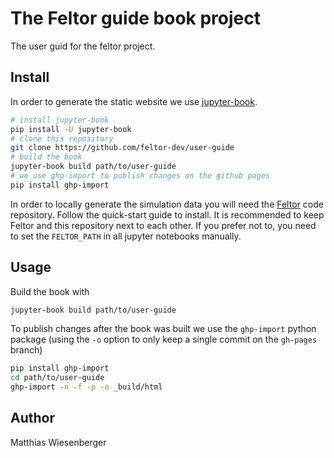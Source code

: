 # The Feltor guide book project

The user guid for the feltor project.

## Install
In order to generate the static website we use
[jupyter-book](https://jupyterbook.org).

```bash
# install jupyter-book
pip install -U jupyter-book
# clone this repository
git clone https://github.com/feltor-dev/user-guide
# build the book
jupyter-book build path/to/user-guide
# we use ghp-import to publish changes on the github pages
pip install ghp-import
```
In order to locally generate the simulation data you will need the
[Feltor](https://github.com/feltor-dev/feltor) code repository.  Follow the
quick-start guide to install.  It is recommended to keep Feltor and this
repository next to each other.  If you prefer not to, you need to set the
`FELTOR_PATH` in all jupyter notebooks manually.

## Usage
Build the book with
```bash
jupyter-book build path/to/user-guide
```
To publish changes after the book was built we use the
`ghp-import` python package (using the `-o` option
to only keep a single commit on the `gh-pages` branch)
```bash
pip install ghp-import
cd path/to/user-guide
ghp-import -n -f -p -o _build/html
```

## Author
Matthias Wiesenberger
